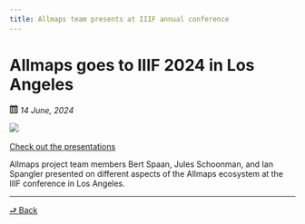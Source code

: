 ```yaml
---
title: Allmaps team presents at IIIF annual conference
---
```


# Allmaps goes to IIIF 2024 in Los Angeles

<img src="../assets/cal.svg" width="15px"> *14 June, 2024*

<img src="https://allmaps-outlines.observablehq.cloud/allmaps-news/_file/assets/conflogo.7ad5f9f2.jpg_large" width="640px"></img>

<a href="../about-the-grant#presentations" class="register small">Check out the presentations</a>

Allmaps project team members Bert Spaan, Jules Schoonman, and Ian Spangler presented on different aspects of the Allmaps ecosystem at the IIIF conference in Los Angeles.


* * *

<a class="back" href="../news-and-updates/">⮐ Back</a>